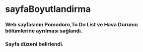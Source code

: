 # sayfaBoyutlandirma
### Web sayfasının Pomodoro,To Do List ve Hava Durumu bölümlerine ayrılması sağlandı.
### Sayfa düzeni belirlendi.
